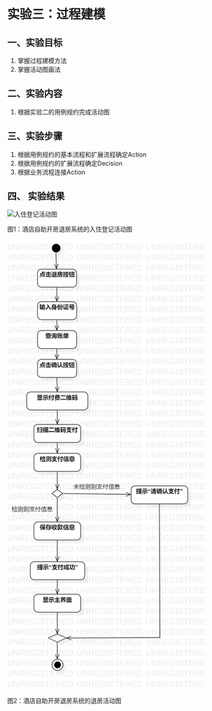 # 实验三：过程建模

## 一、实验目标

1. 掌握过程建模方法
2. 掌握活动图画法

## 二、实验内容

1. 根据实验二的用例规约完成活动图

## 三、实验步骤

1. 根据用例规约的基本流程和扩展流程确定Action
2. 根据用例规约的扩展流程确定Decision
3. 根据业务流程连接Action

## 四、 实验结果

![入住登记活动图](./Lab3_ActivityDiagram_Register.jpg)

图1：酒店自助开房退房系统的入住登记活动图

![结账活动图](./Lab3_ActivityDiagram_Check.jpg)

图2：酒店自助开房退房系统的退房活动图
